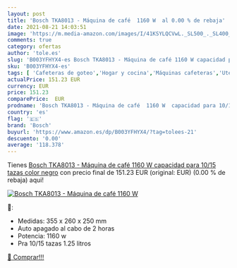 ```yaml
---
layout: post
title: 'Bosch TKA8013 - Máquina de café  1160 W  al 0.00 % de rebaja'
date: 2021-08-21 14:03:51
image: 'https://m.media-amazon.com/images/I/41KSYLQCVwL._SL500_._SL400_.jpg'
comments: true
category: ofertas
author: 'tole.es'
slug: 'B003YFHYX4-es Bosch TKA8013 - Máquina de café 1160 W capacidad para...'
sku: 'B003YFHYX4-es'
tags: [ 'Cafeteras de goteo','Hogar y cocina','Máquinas cafeteras','Utensilios para café y té','bosch','café', ]
actualPrice: 151.23 EUR
currency: EUR
price: 151.23
comparePrice:  EUR
prodname: 'Bosch TKA8013 - Máquina de café  1160 W  capacidad para 10/15 tazas  color negro'
country: 'es'
flag: '🇪🇸'
brand: 'Bosch'
buyurl: 'https://www.amazon.es/dp/B003YFHYX4/?tag=tolees-21'
descuento: '0.00'
average: '118.378'
---
```


Tienes [Bosch TKA8013 - Máquina de café  1160 W  capacidad para 10/15 tazas  color negro](https://www.amazon.es/dp/B003YFHYX4/?tag=tolees-21) con precio final de  151.23 EUR (original:  EUR) (0.00 %  de rebaja) aqui!

[![Bosch TKA8013 - Máquina de café  1160 W ](https://m.media-amazon.com/images/I/41KSYLQCVwL._SL500_._SL400_.jpg)](https://www.amazon.es/dp/B003YFHYX4/?tag=tolees-21)

🔎:

- Medidas: 355 x 260 x 250 mm
- Auto apagado al cabo de 2 horas
- Potencia: 1160 w
- Pra 10/15 tazas 1.25 litros

[🛒 Comprar!!!](https://www.amazon.es/dp/B003YFHYX4/?tag=tolees-21)
